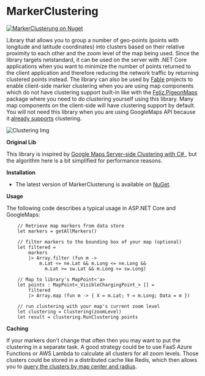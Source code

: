 # MarkerClustering

[![MarkerClusterung on Nuget](https://buildstats.info/nuget/MarkerClustering)](https://www.nuget.org/packages/MarkerClustering/)

Library that allows you to group a number of geo-points (points with longitude and latitude coordinates) into clusters based on their relative proximity to each other and the zoom level of the map being used. Since the library targets netstandard, it can be used on the server with .NET Core applications when you want to minimize the number of points returned to the client application and therefore reducing the network traffic by returning clustered points instead. The library can also be used by [Fable](https://github.com/fable-compiler/fable) projects to enable client-side marker clustering when you are using map components which do not have clustering support built-in like with the [Feliz.PigeonMaps](https://zaid-ajaj.github.io/Feliz/#/Visualizations/PigeonMaps) package where you need to do clustering yourself using this library. Many map components on the client-side will have clustering support by default. You will not need this library when you are using GoogleMaps API because it [already supports](https://cloud.google.com/blog/products/maps-platform/how-cluster-map-markers) clustering.  


![Clustering Img](https://raw.githubusercontent.com/pootzko/GoogleMaps.Net.Clustering/master/cluster-map.png "clustering image")

**Original Lib**  

This library is inspired by [Google Maps Server-side Clustering with C#
](https://github.com/pootzko/GoogleMaps.Net.Clustering), but the algorithm here is a bit simplified for performance reasons.

**Installation**  

* The latest version of MarkerClusterung is available on [NuGet](https://www.nuget.org/packages/MarkerClustering).


**Usage**

The following code describes a typical usage in ASP.NET Core and GoogleMaps:

        // Retrieve map markers from data store
        let markers = getAllMarkers()

        // filter markers to the bounding box of your map (optional)
        let filtered =
            markers
            |> Array.filter (fun m ->
                m.Lat <= ne.Lat && m.Long <= ne.Long &&
                  m.Lat >= sw.Lat && m.Long >= sw.Long)

        // Map to library's MapPoint<'a>
        let points : MapPoint<_VisibleChargingPoint_> [] =
            filtered
            |> Array.map (fun m -> { X = m.Lat; Y = m.Long; Data = m })

        // run clustering with your map's current zoom level
        let clustering = Clustering(zoomLevel)
        let result = clustering.RunClustering points


**Caching**

If your markers don't change that often then you may want to put the clustering in a separate task.
A good strategy could be to use FaaS Azure Functions or AWS Lambda to calculate all clusters for all zoom levels.
Those clusters could be stored in a distributed cache like Redis, which then allows you to [query the clusters by map center and radius](https://redis.io/commands/georadius).
